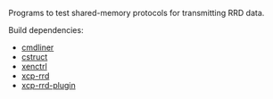 Programs to test shared-memory protocols for transmitting RRD data.

Build dependencies:

* [cmdliner](https://github.com/dbuenzli/cmdliner)
* [cstruct](https://github.com/avsm/ocaml-cstruct)
* [xenctrl](https://github.com/xen-org/ocaml-xen-lowlevel-libs)
* [xcp-rrd](https://github.com/xen-org/xcp-rrd)
* [xcp-rrd-plugin](https://github.com/johnelse/xcp-rrd-plugin)

